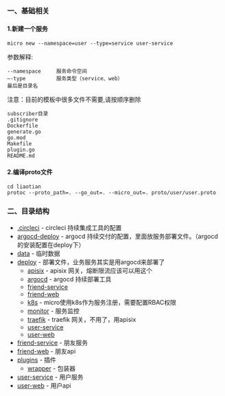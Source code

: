 ### 一、基础相关

#### 1.新建一个服务
~~~~
micro new --namespace=user --type=service user-service
~~~~
参数解释:
~~~~
--namespace     服务命令空间
–-type          服务类型（service、web）
最后是目录名
~~~~
注意：目前的模板中很多文件不需要,请按顺序删除 
~~~~
subscriber目录
.gitignore
Dockerfile
generate.go
go.mod
Makefile
plugin.go
README.md
~~~~
#### 2.编译proto文件
~~~~
cd liaotian
protoc --proto_path=. --go_out=. --micro_out=. proto/user/user.proto
~~~~

### 二、目录结构
- [.circleci](https://github.com/csh995426531/liaotian/tree/master/.circleci) - circleci 持续集成工具的配置
- [argocd-deploy](https://github.com/csh995426531/liaotian/tree/master/argocd-deploy) - argocd 持续交付的配置，里面放服务部署文件。（argocd的安装配置在deploy下）
- [data](#data) - 临时数据
- [deploy](https://github.com/csh995426531/liaotian/tree/master/deploy) - 部署文件，业务服务其实是用argocd来部署了
  - [apisix](https://github.com/csh995426531/liaotian/tree/master/deploy/apisix) - apisix 网关，熔断限流应该可以用这个
  - [argocd](https://github.com/csh995426531/liaotian/tree/master/deploy/argocd) - argocd 持续部署工具
  - [friend-service](https://github.com/csh995426531/liaotian/tree/master/deploy/friend-service)
  - [friend-web](https://github.com/csh995426531/liaotian/tree/master/deploy/friend-web)
  - [k8s](https://github.com/csh995426531/liaotian/tree/master/deploy/k8s) - micro使用k8s作为服务注册，需要配置RBAC权限
  - [monitor](https://github.com/csh995426531/liaotian/tree/master/deploy/monitor) - 服务监控
  - [traefik](https://github.com/csh995426531/liaotian/tree/master/deploy/traefik) - traefik 网关，不用了，用apisix
  - [user-service](https://github.com/csh995426531/liaotian/tree/master/deploy/user-service)
  - [user-web](https://github.com/csh995426531/liaotian/tree/master/deploy/user-web)
- [friend-service](#) - 朋友服务
- [friend-web](#) - 朋友api
- [plugins](#) - 插件
  - [wrapper](https://github.com/csh995426531/liaotian/tree/master/plugins/wrapper) - 包装器
- [user-service](#) - 用户服务
- [user-web](#) - 用户api